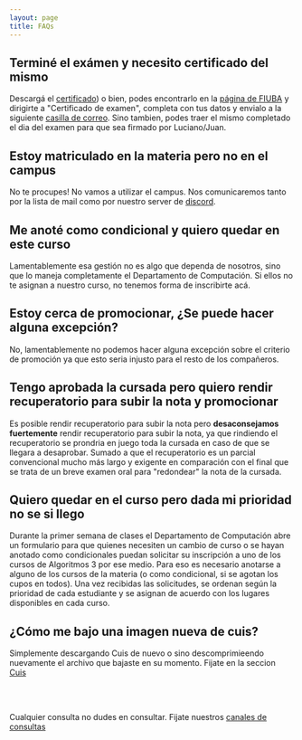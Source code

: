 ```yaml
---
layout: page
title: FAQs
---
```


## Terminé el exámen y necesito certificado del mismo

Descargá el [certificado](assets/docs/certificado_examen.pdf)) o bien, podes encontrarlo en la [página de FIUBA](https://www.ingenieria.uba.ar/estudiantes/formularios) y dirigirte a "Certificado de examen", completa con tus datos y envialo a la siguiente <a href="https://mail.google.com/mail/?view=cm&fs=1&to=lleveroni@fi.uba.ar&cc=fiuba-algoritmos-iii-doc@googlegroups.com" target="_blank"> casilla de correo</a>. Sino tambien, podes traer el mismo completado el dia del examen para que sea firmado por Luciano/Juan.

## Estoy matriculado en la materia pero no en el campus

No te procupes! No vamos a utilizar el campus. Nos comunicaremos tanto por la lista de mail como por nuestro server de [discord](https://discord.gg/3A5bbVKywa).

## Me anoté como condicional y quiero quedar en este curso

Lamentablemente esa gestión no es algo que dependa de nosotros, sino que lo maneja completamente el Departamento de Computación. Si ellos no te asignan a nuestro curso, no tenemos forma de inscribirte acá.

## Estoy cerca de promocionar, ¿Se puede hacer alguna excepción?

No, lamentablemente no podemos hacer alguna excepción sobre el criterio de promoción ya que esto seria injusto para el resto de los compañeros.

## Tengo aprobada la cursada pero quiero rendir recuperatorio para subir la nota y promocionar

Es posible rendir recuperatorio para subir la nota pero **desaconsejamos fuertemente** rendir recuperatorio para subir la nota, ya que rindiendo el recuperatorio se prondria en juego toda la cursada en caso de que se llegara a desaprobar. Sumado a que el recuperatorio es un parcial convencional mucho más largo y exigente en comparación con el final que se trata de un breve examen oral para "redondear" la nota de la cursada.

## Quiero quedar en el curso pero dada mi prioridad no se si llego

Durante la primer semana de clases el Departamento de Computación abre un formulario para que quienes necesiten un cambio de curso o se hayan anotado como condicionales puedan solicitar su inscripción a uno de los cursos de Algoritmos 3 por ese medio. Para eso es necesario anotarse a alguno de los cursos de la materia (o como condicional, si se agotan los cupos en todos). Una vez recibidas las solicitudes, se ordenan según la prioridad de cada estudiante y se asignan de acuerdo con los lugares disponibles en cada curso.


## ¿Cómo me bajo una imagen nueva de cuis?

Simplemente descargando Cuis de nuevo o sino descomprimieendo nuevamente el archivo que bajaste en su momento. Fijate en la seccion <a href="{{ '/cuis.html' | relative_url }}">Cuis</a>

<br><br>

<p class="text-muted">Cualquier consulta no dudes en consultar. Fijate nuestros <a href="/#canales-consultas">canales de consultas</a></p>
